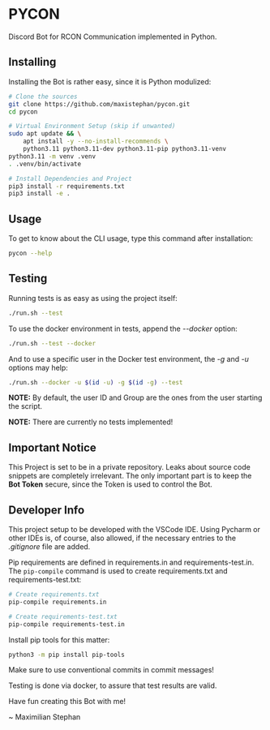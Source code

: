 # PYCON

Discord Bot for RCON Communication implemented in Python.

## Installing

Installing the Bot is rather easy, since it is Python modulized:

```bash
# Clone the sources
git clone https://github.com/maxistephan/pycon.git
cd pycon

# Virtual Environment Setup (skip if unwanted)
sudo apt update && \
    apt install -y --no-install-recommends \
    python3.11 python3.11-dev python3.11-pip python3.11-venv
python3.11 -m venv .venv
. .venv/bin/activate

# Install Dependencies and Project
pip3 install -r requirements.txt
pip3 install -e .
```

## Usage

To get to know about the CLI usage, type this command after installation:

```bash
pycon --help
```

## Testing

Running tests is as easy as using the project itself:

```bash
./run.sh --test
```

To use the docker environment in tests, append the *--docker* option:

```bash
./run.sh --test --docker
```

And to use a specific user in the Docker test environment, the *-g* and *-u* options may help:

```bash
./run.sh --docker -u $(id -u) -g $(id -g) --test
```

**NOTE:** By default, the user ID and Group are the ones from the user starting the script.

**NOTE:** There are currently no tests implemented!

## Important Notice

This Project is set to be in a private repository.
Leaks about source code snippets are completely irrelevant.
The only important part is to keep the **Bot Token** secure,
since the Token is used to control the Bot.

## Developer Info

This project setup to be developed with the VSCode IDE.
Using Pycharm or other IDEs is, of course, also allowed,
if the necessary entries to the *.gitignore* file are added.

Pip requirements are defined in requirements.in and requirements-test.in.
The `pip-compile` command is used to create requirements.txt and requirements-test.txt:

```bash
# Create requirements.txt
pip-compile requirements.in

# Create requirements-test.txt
pip-compile requirements-test.in
```

Install pip tools for this matter:

```bash
python3 -m pip install pip-tools
```

Make sure to use conventional commits in commit messages!

Testing is done via docker, to assure that test results are valid.

Have fun creating this Bot with me!

~ Maximilian Stephan
